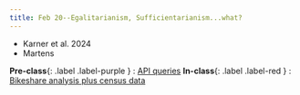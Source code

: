 ```yaml
---
title: Feb 20--Egalitarianism, Sufficientarianism...what?
---
```


* Karner et al. 2024
* Martens

**Pre-class**{: .label .label-purple }
: [API queries](#)
**In-class**{: .label .label-red }
: [Bikeshare analysis plus census data](#)